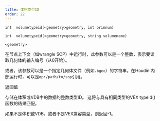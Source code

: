 ```yaml
---
title: 体积类型ID
order: 22
---
```

`int  volumetypeid(<geometry>geometry, int primnum)`

`int  volumetypeid(<geometry>geometry, string volumename)`

`<geometry>`

在节点上下文（如wrangle SOP）中运行时，此参数可以是一个整数，表示要读取几何体的输入编号（从0开始）。

或者，该参数可以是一个指定几何体文件（例如`.bgeo`）的字符串。在Houdini内部运行时，可以是`op:/path/to/sop`引用。

返回值

存储在体积或VDB中的数据的整数类型ID。
这将与具有相同类型的VEX typeid()函数的结果匹配。

如果不是体积或VDB，或者不是VEX兼容类型，则返回-1。